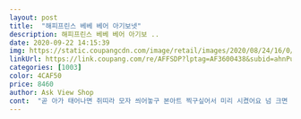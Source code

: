 ```yaml
---
layout: post 
title:  "해피프린스 베베 베어 아기보넷" 
description: 해피프린스 베베 베어 아기보 ..
date: 2020-09-22 14:15:39 
img: https://static.coupangcdn.com/image/retail/images/2020/08/24/16/0/7405617e-9ec1-42a6-a5c5-1c46fb1a6d59.jpg 
linkUrl: https://link.coupang.com/re/AFFSDP?lptag=AF3600438&subid=ahnPublicAsk&pageKey=2000736349&itemId=3404571034&vendorItemId=71391182846&traceid=V0-113-a61d1e7259214435 
categories: [1003] 
color: 4CAF50 
price: 8460 
author: Ask View Shop 
cont:  "곧 아가 태어나면 쥐띠라 모자 씌어놓구 본아트 찍구싶어서 미리 시켰어요 넘 크면 어쩌나 했는데요 인형한테 씌어보니 울 아가 머리가 개미머리만하게 태어나지만 않으면 맞을것같아요 ㅋㅋ 여기저기 많이 찾아봤는데 크기를 가늠하기가 힘들더라구요ㅠㅠ 그래서 사진 많이 찍어서 올려봐요! 예비맘님들 미리 구매하셔도 될것같아요 ㅋㅋ<br/>그래도 넘넘 귀여워서 좋아요 잘샀어요<br/>넘나 귀여워요^^<br/>넘넘귀여워용<br/>많이 파세요<br/>본아트 찍어서 성공하면 또 사진 올릴게요^^<br/>살짝 베이지? 전 흰색에 가까울줄알았거든요 ㅎㅎ<br/>아 근데 색상은 제가 생각했던 크림색이 아니긴해요^^<br/>원단도 잘늘어나고 애기가불편해하지않아서 4계절용 너무좋은것같아요)<br/>진짜 우리아기 인생 모자인듯ㅎ<br/>" 
---
```

